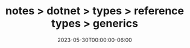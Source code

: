---
title: "notes > dotnet > types > reference types > generics"
date: "2023-05-30T00:00:00-06:00"
draft: false
---
